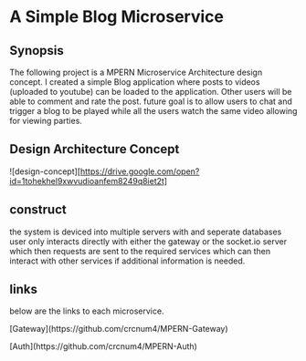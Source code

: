 # A Simple Blog Microservice

## Synopsis

<p>The following project is a MPERN Microservice Architecture design concept. I created a simple Blog application where posts to videos (uploaded to youtube) can be loaded to the application. Other users will be able to comment and rate the post. future goal is to allow users to chat and trigger a blog to be played while all the users watch the same video allowing for viewing parties.</p>

## Design Architecture Concept

![design-concept][https://drive.google.com/open?id=1tohekhel9xwvudioanfem8249q8iet2t]

## construct

<p>the system is deviced into multiple servers with and seperate databases user only interacts directly with either the gateway or the socket.io server which then requests are sent to the required services which can then interact with other services if additional information is needed.</p>

## links

<p>below are the links to each microservice.</p>

<p>[Gateway](https://github.com/crcnum4/MPERN-Gateway)</p>
<p>[Auth](https://github.com/crcnum4/MPERN-Auth)</p>
